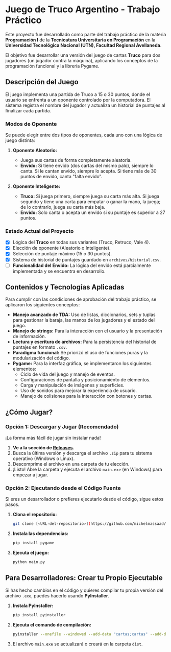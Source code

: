 # Juego de Truco Argentino - Trabajo Práctico

Este proyecto fue desarrollado como parte del trabajo práctico de la materia **Programación I** de la **Tecnicatura Universitaria en Programación** en la **Universidad Tecnológica Nacional (UTN), Facultad Regional Avellaneda**.

El objetivo fue desarrollar una versión del juego de cartas **Truco** para dos jugadores (un jugador contra la máquina), aplicando los conceptos de la programación funcional y la librería Pygame.

## Descripción del Juego

El juego implementa una partida de Truco a 15 o 30 puntos, donde el usuario se enfrenta a un oponente controlado por la computadora. El sistema registra el nombre del jugador y actualiza un historial de puntajes al finalizar cada partida.

### Modos de Oponente

Se puede elegir entre dos tipos de oponentes, cada uno con una lógica de juego distinta:

1.  **Oponente Aleatorio:**
    -   Juega sus cartas de forma completamente aleatoria.
    -   **Envido:** Si tiene envido (dos cartas del mismo palo), siempre lo canta. Si le cantan envido, siempre lo acepta. Si tiene más de 30 puntos de envido, canta "falta envido".

2.  **Oponente Inteligente:**
    -   **Truco:** Si juega primero, siempre juega su carta más alta. Si juega segundo y tiene una carta para empatar o ganar la mano, la juega; de lo contrario, juega su carta más baja.
    -   **Envido:** Solo canta o acepta un envido si su puntaje es superior a 27 puntos.

### Estado Actual del Proyecto

-   [x] Lógica del **Truco** en todas sus variantes (Truco, Retruco, Vale 4).
-   [x] Elección de oponente (Aleatorio o Inteligente).
-   [x] Selección de puntaje máximo (15 o 30 puntos).
-   [x] Sistema de historial de puntajes guardado en `archivos/historial.csv`.
-   [ ] **Funcionalidad del Envido:** La lógica del envido está parcialmente implementada y se encuentra en desarrollo.

## Contenidos y Tecnologías Aplicadas

Para cumplir con las condiciones de aprobación del trabajo práctico, se aplicaron los siguientes conceptos:

-   **Manejo avanzado de TDA:** Uso de listas, diccionarios, sets y tuplas para gestionar la baraja, las manos de los jugadores y el estado del juego.
-   **Manejo de strings:** Para la interacción con el usuario y la presentación de información.
-   **Lectura y escritura de archivos:** Para la persistencia del historial de puntajes en formato `.csv`.
-   **Paradigma funcional:** Se priorizó el uso de funciones puras y la modularización del código.
-   **Pygame:** Para la interfaz gráfica, se implementaron los siguientes elementos:
    -   Ciclo de vida del juego y manejo de eventos.
    -   Configuraciones de pantalla y posicionamiento de elementos.
    -   Carga y manipulación de imágenes y superficies.
    -   Uso de sonidos para mejorar la experiencia de usuario.
    -   Manejo de colisiones para la interacción con botones y cartas.

## ¿Cómo Jugar?

### Opción 1: Descargar y Jugar (Recomendado)

¡La forma más fácil de jugar sin instalar nada!

1.  **Ve a la sección de [Releases](https://github.com/michelmassaad/Juego_Truco/releases).**
2.  Busca la última versión y descarga el archivo `.zip` para tu sistema operativo (Windows o Linux).
3.  Descomprime el archivo en una carpeta de tu elección.
4.  ¡Listo! Abre la carpeta y ejecuta el archivo `main.exe` (en Windows) para empezar a jugar.

### Opción 2: Ejecutando desde el Código Fuente

Si eres un desarrollador o prefieres ejecutarlo desde el código, sigue estos pasos.

1.  **Clona el repositorio:**
    ```bash
    git clone [<URL-del-repositorio>](https://github.com/michelmassaad/Juego_Truco)
    ```
2.  **Instala las dependencias:**
    ```bash
    pip install pygame
    ```
3.  **Ejecuta el juego:**
    ```bash
    python main.py
    ```

## Para Desarrolladores: Crear tu Propio Ejecutable

Si has hecho cambios en el código y quieres compilar tu propia versión del archivo `.exe`, puedes hacerlo usando **PyInstaller**.

1.  **Instala PyInstaller:**
    ```bash
    pip install pyinstaller
    ```

2.  **Ejecuta el comando de compilación:**
    ```bash
    pyinstaller --onefile --windowed --add-data "cartas;cartas" --add-data "audio;audio" --add-data "archivos;archivos" main.py
    ```

3.  El archivo `main.exe` se actualizará o creará en la carpeta `dist`.
